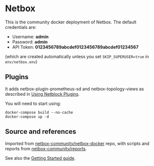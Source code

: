 # Netbox

This is the community docker deployment of Netbox.  The default credentials
are:

* Username: **admin**
* Password: **admin**
* API Token: **0123456789abcdef0123456789abcdef01234567**

(which are created automatically unless you set `SKIP_SUPERUSER=true` in `env/netbox.env`)

## Plugins

It adds netbox-plugin-prometheus-sd and netbox-topology-views as described in
[Using Netblock Plugins](https://github.com/netbox-community/netbox-docker/wiki/Using-Netbox-Plugins).

You will need to start using:

```
docker-compose build --no-cache
docker-compose up -d
```

## Source and references

Imported from
[netbox-community/netbox-docker](https://github.com/netbox-community/netbox-docker)
repo, with scripts and reports from
[netbox-community/reports](https://github.com/netbox-community/reports).

See also the [Getting Started
guide](https://github.com/netbox-community/netbox-docker/wiki/Getting-Started).
